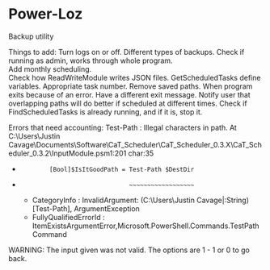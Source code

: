 # Power-Loz
Backup utility

Things to add:
Turn logs on or off.
Different types of backups. 
Check if running as admin, works through whole program.  
Add monthly scheduling.  
Check how ReadWriteModule writes JSON files.
GetScheduledTasks define variables. 
Appropriate task number.
Remove saved paths.
When program exits because of an error. Have a different exit message. 
Notify user that overlapping paths will do better if scheduled at different times.
Check if FindScheduledTasks is already running, and if it is, stop it. 

Errors that need accounting:
Test-Path : Illegal characters in path.
At C:\Users\Justin Cavage\Documents\Software\CaT_Scheduler\CaT_Scheduler_0.3.X\CaT_Scheduler_0.3.2\InputModule.psm1:201 char:35
+             [Bool]$IsItGoodPath = Test-Path $DestDir
+                                   ~~~~~~~~~~~~~~~~~~
    + CategoryInfo          : InvalidArgument: (C:\Users\Justin Cavage\|:String) [Test-Path], ArgumentException
    + FullyQualifiedErrorId : ItemExistsArgumentError,Microsoft.PowerShell.Commands.TestPathCommand

WARNING: The input given was not valid. The options are 1 - 1 or 0 to go back. 
